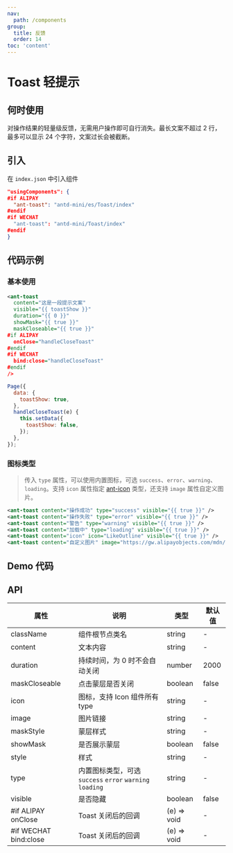 ```yaml
---
nav:
  path: /components
group:
  title: 反馈
  order: 14
toc: 'content'
---
```


# Toast 轻提示

## 何时使用

对操作结果的轻量级反馈，无需用户操作即可自行消失。最长文案不超过 2 行，最多可以显示 24 个字符，文案过长会被截断。

## 引入

在 `index.json` 中引入组件

```json
"usingComponents": {
#if ALIPAY
  "ant-toast": "antd-mini/es/Toast/index"
#endif
#if WECHAT
  "ant-toast": "antd-mini/Toast/index"
#endif
}
```

## 代码示例

### 基本使用

```xml
<ant-toast
  content="这是一段提示文案"
  visible="{{ toastShow }}"
  duration="{{ 0 }}"
  showMask="{{ true }}"
  maskCloseable="{{ true }}"
#if ALIPAY
  onClose="handleCloseToast"
#endif
#if WECHAT
  bind:close="handleCloseToast"
#endif
/>
```

```js
Page({
  data: {
    toastShow: true,
  },
  handleCloseToast(e) {
    this.setData({
      toastShow: false,
    });
  },
});
```

### 图标类型

> 传入 `type` 属性，可以使用内置图标，可选 `success`、`error`、`warning`、`loading`。支持 `icon` 属性指定 [ant-icon](/components/icon) 类型，还支持 `image` 属性自定义图片。

```xml
<ant-toast content="操作成功" type="success" visible="{{ true }}" />
<ant-toast content="操作失败" type="error" visible="{{ true }}" />
<ant-toast content="警告" type="warning" visible="{{ true }}" />
<ant-toast content="加载中" type="loading" visible="{{ true }}" />
<ant-toast content="icon" icon="LikeOutline" visible="{{ true }}" />
<ant-toast content="自定义图片" image="https://gw.alipayobjects.com/mdn/rms_5118be/afts/img/A*4NPGQ66arP0AAAAAAAAAAAAAARQnAQ" visible="{{ true }}" />
```

## Demo 代码

<code src='../../demo/pages/Toast/index'></code>

## API

| 属性                  | 说明                                                     | 类型        | 默认值 |
| --------------------- | -------------------------------------------------------- | ----------- | ------ |
| className             | 组件根节点类名                                           | string      | -      |
| content               | 文本内容                                                 | string      | -      |
| duration              | 持续时间，为 0 时不会自动关闭                            | number      | 2000   |
| maskCloseable         | 点击蒙层是否关闭                                         | boolean     | false  |
| icon                  | 图标，支持 Icon 组件所有 type                            | string      | -      |
| image                 | 图片链接                                                 | string      | -      |
| maskStyle             | 蒙层样式                                                 | string      | -      |
| showMask              | 是否展示蒙层                                             | boolean     | false  |
| style                 | 样式                                                     | string      | -      |
| type                  | 内置图标类型，可选 `success` `error` `warning` `loading` | string      | -      |
| visible               | 是否隐藏                                                 | boolean     | false  |
| #if ALIPAY onClose    | Toast 关闭后的回调                                       | (e) => void | -      |
| #if WECHAT bind:close | Toast 关闭后的回调                                       | (e) => void | -      |

